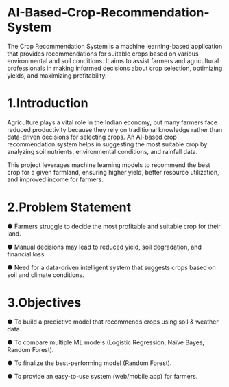 # AI-Based-Crop-Recommendation-System
The Crop Recommendation System is a machine learning-based application that provides recommendations for suitable crops based on various environmental and soil conditions. It aims to assist farmers and agricultural professionals in making informed decisions about crop selection, optimizing yields, and maximizing profitability.

# 1.Introduction
  Agriculture plays a vital role in the Indian economy, but many farmers face reduced productivity because they rely on traditional knowledge rather than data-driven decisions for selecting crops. An AI-based crop recommendation system helps in suggesting the most suitable crop by analyzing soil nutrients, environmental conditions, and rainfall data.

  This project leverages machine learning models to recommend the best crop for a given farmland, ensuring higher yield, better resource utilization, and improved income for farmers.

# 2.Problem Statement
● Farmers struggle to decide the most profitable and suitable crop for their land.

● Manual decisions may lead to reduced yield, soil degradation, and financial loss.

● Need for a data-driven intelligent system that suggests crops based on soil and climate conditions.

# 3.Objectives
● To build a predictive model that recommends crops using soil & weather data.

● To compare multiple ML models (Logistic Regression, Naïve Bayes, Random Forest).

● To finalize the best-performing model (Random Forest).

● To provide an easy-to-use system (web/mobile app) for farmers.

